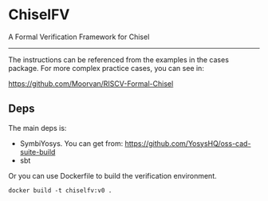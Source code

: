 # ChiselFV
A Formal Verification Framework for Chisel

---

The instructions can be referenced from the examples in the cases package. For more complex practice cases, you can see in: 

https://github.com/Moorvan/RISCV-Formal-Chisel


## Deps

The main deps is:
- SymbiYosys. You can get from:
https://github.com/YosysHQ/oss-cad-suite-build
- sbt

Or you can use Dockerfile to build the verification environment.

```dockerfile
docker build -t chiselfv:v0 .
```